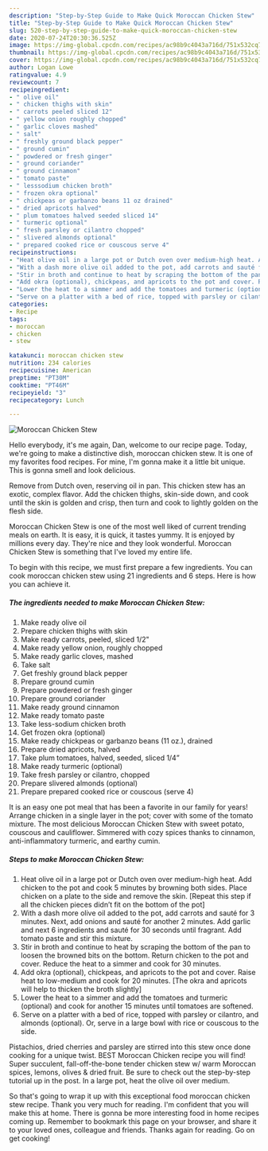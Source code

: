 ```yaml
---
description: "Step-by-Step Guide to Make Quick Moroccan Chicken Stew"
title: "Step-by-Step Guide to Make Quick Moroccan Chicken Stew"
slug: 520-step-by-step-guide-to-make-quick-moroccan-chicken-stew
date: 2020-07-24T20:30:36.525Z
image: https://img-global.cpcdn.com/recipes/ac98b9c4043a716d/751x532cq70/moroccan-chicken-stew-recipe-main-photo.jpg
thumbnail: https://img-global.cpcdn.com/recipes/ac98b9c4043a716d/751x532cq70/moroccan-chicken-stew-recipe-main-photo.jpg
cover: https://img-global.cpcdn.com/recipes/ac98b9c4043a716d/751x532cq70/moroccan-chicken-stew-recipe-main-photo.jpg
author: Logan Lowe
ratingvalue: 4.9
reviewcount: 7
recipeingredient:
- " olive oil"
- " chicken thighs with skin"
- " carrots peeled sliced 12"
- " yellow onion roughly chopped"
- " garlic cloves mashed"
- " salt"
- " freshly ground black pepper"
- " ground cumin"
- " powdered or fresh ginger"
- " ground coriander"
- " ground cinnamon"
- " tomato paste"
- " lesssodium chicken broth"
- " frozen okra optional"
- " chickpeas or garbanzo beans 11 oz drained"
- " dried apricots halved"
- " plum tomatoes halved seeded sliced 14"
- " turmeric optional"
- " fresh parsley or cilantro chopped"
- " slivered almonds optional"
- " prepared cooked rice or couscous serve 4"
recipeinstructions:
- "Heat olive oil in a large pot or Dutch oven over medium-high heat. Add chicken to the pot and cook 5 minutes by browning both sides. Place chicken on a plate to the side and remove the skin. [Repeat this step if all the chicken pieces didn’t fit on the bottom of the pot]"
- "With a dash more olive oil added to the pot, add carrots and sauté for 3 minutes. Next, add onions and sauté for another 2 minutes. Add garlic and next 6 ingredients and sauté for 30 seconds until fragrant. Add tomato paste and stir this mixture."
- "Stir in broth and continue to heat by scraping the bottom of the pan to loosen the browned bits on the bottom. Return chicken to the pot and cover. Reduce the heat to a simmer and cook for 30 minutes."
- "Add okra (optional), chickpeas, and apricots to the pot and cover. Raise heat to low-medium and cook for 20 minutes. [The okra and apricots will help to thicken the broth slightly]"
- "Lower the heat to a simmer and add the tomatoes and turmeric (optional) and cook for another 15 minutes until tomatoes are softened."
- "Serve on a platter with a bed of rice, topped with parsley or cilantro, and almonds (optional). Or, serve in a large bowl with rice or couscous to the side."
categories:
- Recipe
tags:
- moroccan
- chicken
- stew

katakunci: moroccan chicken stew 
nutrition: 234 calories
recipecuisine: American
preptime: "PT30M"
cooktime: "PT46M"
recipeyield: "3"
recipecategory: Lunch

---
```



![Moroccan Chicken Stew](https://img-global.cpcdn.com/recipes/ac98b9c4043a716d/751x532cq70/moroccan-chicken-stew-recipe-main-photo.jpg)

Hello everybody, it's me again, Dan, welcome to our recipe page. Today, we're going to make a distinctive dish, moroccan chicken stew. It is one of my favorites food recipes. For mine, I'm gonna make it a little bit unique. This is gonna smell and look delicious.

Remove from Dutch oven, reserving oil in pan. This chicken stew has an exotic, complex flavor. Add the chicken thighs, skin-side down, and cook until the skin is golden and crisp, then turn and cook to lightly golden on the flesh side.

Moroccan Chicken Stew is one of the most well liked of current trending meals on earth. It is easy, it is quick, it tastes yummy. It is enjoyed by millions every day. They're nice and they look wonderful. Moroccan Chicken Stew is something that I've loved my entire life.


To begin with this recipe, we must first prepare a few ingredients. You can cook moroccan chicken stew using 21 ingredients and 6 steps. Here is how you can achieve it.

<!--inarticleads1-->

##### The ingredients needed to make Moroccan Chicken Stew:

1. Make ready  olive oil
1. Prepare  chicken thighs with skin
1. Make ready  carrots, peeled, sliced 1/2&#34;
1. Make ready  yellow onion, roughly chopped
1. Make ready  garlic cloves, mashed
1. Take  salt
1. Get  freshly ground black pepper
1. Prepare  ground cumin
1. Prepare  powdered or fresh ginger
1. Prepare  ground coriander
1. Make ready  ground cinnamon
1. Make ready  tomato paste
1. Take  less-sodium chicken broth
1. Get  frozen okra (optional)
1. Make ready  chickpeas or garbanzo beans (11 oz.), drained
1. Prepare  dried apricots, halved
1. Take  plum tomatoes, halved, seeded, sliced 1/4”
1. Make ready  turmeric (optional)
1. Take  fresh parsley or cilantro, chopped
1. Prepare  slivered almonds (optional)
1. Prepare  prepared cooked rice or couscous (serve 4)


It is an easy one pot meal that has been a favorite in our family for years! Arrange chicken in a single layer in the pot; cover with some of the tomato mixture. The most delicious Moroccan Chicken Stew with sweet potato, couscous and cauliflower. Simmered with cozy spices thanks to cinnamon, anti-inflammatory turmeric, and earthy cumin. 

<!--inarticleads2-->

##### Steps to make Moroccan Chicken Stew:

1. Heat olive oil in a large pot or Dutch oven over medium-high heat. Add chicken to the pot and cook 5 minutes by browning both sides. Place chicken on a plate to the side and remove the skin. [Repeat this step if all the chicken pieces didn’t fit on the bottom of the pot]
1. With a dash more olive oil added to the pot, add carrots and sauté for 3 minutes. Next, add onions and sauté for another 2 minutes. Add garlic and next 6 ingredients and sauté for 30 seconds until fragrant. Add tomato paste and stir this mixture.
1. Stir in broth and continue to heat by scraping the bottom of the pan to loosen the browned bits on the bottom. Return chicken to the pot and cover. Reduce the heat to a simmer and cook for 30 minutes.
1. Add okra (optional), chickpeas, and apricots to the pot and cover. Raise heat to low-medium and cook for 20 minutes. [The okra and apricots will help to thicken the broth slightly]
1. Lower the heat to a simmer and add the tomatoes and turmeric (optional) and cook for another 15 minutes until tomatoes are softened.
1. Serve on a platter with a bed of rice, topped with parsley or cilantro, and almonds (optional). Or, serve in a large bowl with rice or couscous to the side.


Pistachios, dried cherries and parsley are stirred into this stew once done cooking for a unique twist. BEST Moroccan Chicken recipe you will find! Super succulent, fall-off-the-bone tender chicken stew w/ warm Moroccan spices, lemons, olives &amp; dried fruit. Be sure to check out the step-by-step tutorial up in the post. In a large pot, heat the olive oil over medium. 

So that's going to wrap it up with this exceptional food moroccan chicken stew recipe. Thank you very much for reading. I'm confident that you will make this at home. There is gonna be more interesting food in home recipes coming up. Remember to bookmark this page on your browser, and share it to your loved ones, colleague and friends. Thanks again for reading. Go on get cooking!
